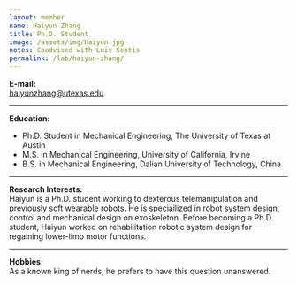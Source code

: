 ```yaml
---
layout: member
name: Haiyun Zhang
title: Ph.D. Student
image: /assets/img/Haiyun.jpg
notes: Coadvised with Luis Sentis
permalink: /lab/haiyun-zhang/
---
```


**E-mail:**  
haiyunzhang@utexas.edu

---

**Education:**  
- Ph.D. Student in Mechanical Engineering, The University of Texas at Austin  
- M.S. in Mechanical Engineering, University of California, Irvine  
- B.S. in Mechanical Engineering, Dalian University of Technology, China

---

**Research Interests:**  
Haiyun is a Ph.D. student working to dexterous telemanipulation and previously soft wearable robots. He is speciailized in robot system design, control and mechanical design on exoskeleton. Before becoming a Ph.D. student, Haiyun worked on rehabilitation robotic system design for regaining lower-limb motor functions.

---

**Hobbies:**  
As a known king of nerds, he prefers to have this question unanswered.
